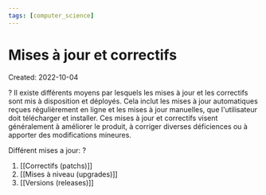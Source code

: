 ```yaml
---
tags: [computer_science] 
---
```

# Mises à jour et correctifs
Created: 2022-10-04

?
Il existe différents moyens par lesquels les mises à jour et les correctifs sont mis à disposition et déployés.
Cela inclut les mises à jour automatiques reçues régulièrement en ligne et les mises à jour manuelles, que l'utilisateur doit télécharger et installer.
Ces mises à jour et correctifs visent généralement à améliorer le produit, à corriger diverses déficiences ou à apporter des modifications mineures. 
<!--SR:!2022-12-13,41,230-->

Différent mises a jour:
?
1. [[Correctifs (patchs)]]
2. [[Mises à niveau (upgrades)]]
3. [[Versions (releases)]]
<!--SR:!2023-03-12,103,270-->